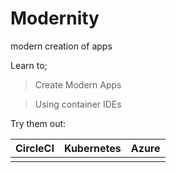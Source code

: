 # Modernity
modern creation of apps

Learn to;
> Create Modern Apps

> Using container IDEs

Try them out:

CircleCI | Kubernetes | Azure
---------|------------|-------
[]() | []() | []()

